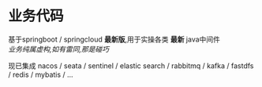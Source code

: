 # 业务代码
基于springboot / springcloud **最新版**,用于实操各类 **最新** java中间件      
*业务纯属虚构,如有雷同,那是碰巧*

现已集成 nacos / seata / sentinel /  elastic search / rabbitmq / kafka / fastdfs / redis / mybatis / ...
